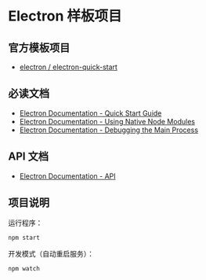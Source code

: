 # Electron 样板项目

## 官方模板项目

- [electron / electron-quick-start](https://github.com/electron/electron-quick-start)

## 必读文档

- [Electron Documentation - Quick Start Guide](https://www.electronjs.org/docs/tutorial/quick-start)
- [Electron Documentation - Using Native Node Modules](https://www.electronjs.org/docs/tutorial/using-native-node-modules)
- [Electron Documentation - Debugging the Main Process](https://www.electronjs.org/docs/tutorial/debugging-main-process)

## API 文档

- [Electron Documentation - API](https://www.electronjs.org/docs/api)

## 项目说明

运行程序：

```bash
npm start
```

开发模式（自动重启服务）：

```bash
npm watch
```

